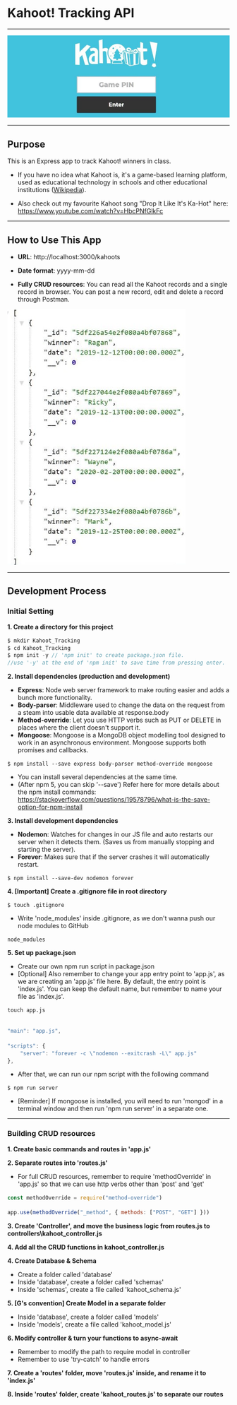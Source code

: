 # Kahoot! Tracking API
---
![Kahoot](./docs/kahoot.JPG)

---
## Purpose

This is an Express app to track Kahoot! winners in class.

- If you have no idea what Kahoot is, it's a game-based learning platform, used as educational technology in schools and other educational institutions ([Wikipedia](https://en.wikipedia.org/wiki/Kahoot!)).

- Also check out my favourite Kahoot song  "Drop It Like It's Ka-Hot" here: https://www.youtube.com/watch?v=HbcPNfGlkFc

--- 
## How to Use This App
- __URL__: http://localhost:3000/kahoots

- __Date format__: yyyy-mm-dd

- __Fully CRUD resources__: You can read all the Kahoot records and a single record in browser. You can post a new record, edit and delete a record through Postman.

![Kahootrecords](./docs/kahootrecords.JPG)

--- 
## Development Process

### Initial Setting

__1. Create a directory for this project__

```javascript
$ mkdir Kahoot_Tracking
$ cd Kahoot_Tracking
$ npm init -y // 'npm init' to create package.json file. 
//use '-y' at the end of 'npm init' to save time from pressing enter.
```

__2. Install dependencies (production and development)__
- __Express__: Node web server framework to make routing easier and adds a bunch more functionality.
- __Body-parser__: Middleware used to change the data on the request from a steam into usable data available at response.body
- __Method-override__: Let you use HTTP verbs such as PUT or DELETE in places where the client doesn't support it.
- __Mongoose__: Mongoose is a MongoDB object modelling tool designed to work in an asynchronous environment. Mongoose supports both promises and callbacks.
<!-- - [Optional] __Express-handlebar__ - JavaScript templating engine for serving up our html web pages -->

```
$ npm install --save express body-parser method-override mongoose
```
- You can install several dependencies at the same time.
- (After npm 5, you can skip '--save') Refer here for more details about the npm install commands: https://stackoverflow.com/questions/19578796/what-is-the-save-option-for-npm-install

__3. Install development dependencies__
- __Nodemon__: Watches for changes in our JS file and auto restarts our server when it detects them. (Saves us from manually stopping and starting the server).
- __Forever__: Makes sure that if the server crashes it will automatically restart.

```
$ npm install --save-dev nodemon forever 
```

__4. [Important] Create a .gitignore file in root directory__
```
$ touch .gitignore
```
- Write 'node_modules' inside .gitignore, as we don't wanna push our node modules to GitHub 
```
node_modules
```

__5. Set up package.json__
- Create our own npm run script in package.json
- [Optional] Also remember to change your app entry point to 'app.js', as we are creating an 'app.js' file here. By default, the entry point is 'index.js'. You can keep the default name, but remember to name your file as 'index.js'.

```
touch app.js
```

```javascript

"main": "app.js",

"scripts": {
    "server": "forever -c \"nodemon --exitcrash -L\" app.js"
},
```

- After that, we can run our npm script with the following command
```
$ npm run server
```
- [Reminder] If mongoose is installed, you will need to run 'mongod' in a terminal window and then run 'npm run server' in a separate one.

---
### Building CRUD resources

__1. Create basic commands and routes in 'app.js'__

__2. Separate routes into 'routes.js'__
- For full CRUD resources, remember to require 'methodOverride' in 'app.js' so that we can use http verbs other than 'post' and 'get' 
```javascript
const methodOverride = require("method-override")

app.use(methodOverride("_method", { methods: ["POST", "GET"] }))
```

__3. Create 'Controller', and move the business logic from routes.js to controllers\kahoot_controller.js__

__4. Add all the CRUD functions in kahoot_controller.js__

__4. Create Database & Schema__
- Create a folder called 'database'
- Inside 'database', create a folder called 'schemas'
- Inside 'schemas', create a file called 'kahoot_schema.js'

__5. [G's convention] Create Model in a separate folder__
- Inside 'database', create a folder called 'models'
- Inside 'models', create a file called 'kahoot_model.js'

__6. Modify controller & turn your functions to async-await__
- Remember to modify the path to require model in controller
- Remember to use 'try-catch' to handle errors

__7. Create a 'routes' folder, move 'routes.js' inside, and rename it to 'index.js'__

__8. Inside 'routes' folder, create 'kahoot_routes.js' to separate our routes__
